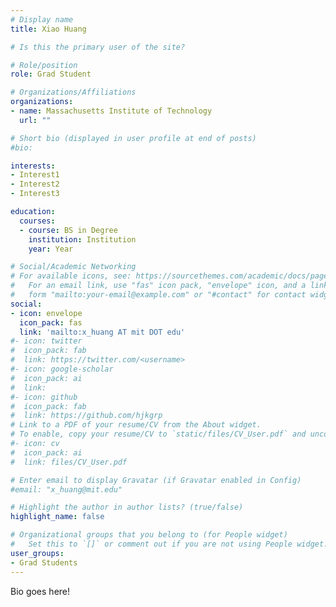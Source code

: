 ```yaml
---
# Display name
title: Xiao Huang

# Is this the primary user of the site?

# Role/position
role: Grad Student

# Organizations/Affiliations
organizations:
- name: Massachusetts Institute of Technology
  url: ""

# Short bio (displayed in user profile at end of posts)
#bio: 

interests:
- Interest1 
- Interest2
- Interest3

education:
  courses:
  - course: BS in Degree 
    institution: Institution
    year: Year

# Social/Academic Networking
# For available icons, see: https://sourcethemes.com/academic/docs/page-builder/#icons
#   For an email link, use "fas" icon pack, "envelope" icon, and a link in the
#   form "mailto:your-email@example.com" or "#contact" for contact widget.
social:
- icon: envelope
  icon_pack: fas
  link: 'mailto:x_huang AT mit DOT edu'
#- icon: twitter
#  icon_pack: fab
#  link: https://twitter.com/<username>
#- icon: google-scholar
#  icon_pack: ai
#  link: 
#- icon: github
#  icon_pack: fab
#  link: https://github.com/hjkgrp
# Link to a PDF of your resume/CV from the About widget.
# To enable, copy your resume/CV to `static/files/CV_User.pdf` and uncomment the lines below.
#- icon: cv
#  icon_pack: ai
#  link: files/CV_User.pdf

# Enter email to display Gravatar (if Gravatar enabled in Config)
#email: "x_huang@mit.edu"

# Highlight the author in author lists? (true/false)
highlight_name: false

# Organizational groups that you belong to (for People widget)
#   Set this to `[]` or comment out if you are not using People widget.
user_groups:
- Grad Students
---
```

Bio goes here!
